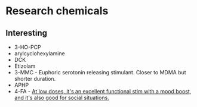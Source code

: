 # Research chemicals
## Interesting
- 3-HO-PCP
- arylcyclohexylamine
- DCK
- Etizolam
- 3-MMC - Euphoric serotonin releasing stimulant. Closer to MDMA but shorter duration.
- APHP
- 4-FA - [At low doses, it's an excellent functional stim with a mood boost, and it's also good for social situations.](https://www.reddit.com/r/researchchemicals/comments/7qvxmn/in_your_opinion_name_some_of_the_best_chemicals/)